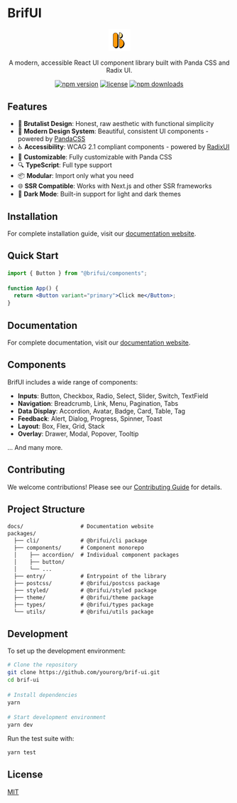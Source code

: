 # BrifUI

<p align="center">
  <img width="10%" src="./docs/public/logo-with-bg.png" alt="brifui" />
</p>

<p align="center">
  A modern, accessible React UI component library built with Panda CSS and Radix UI.
</p>

<p align="center">
  <a href="https://www.npmjs.com/package/@brifui/components"><img src="https://img.shields.io/npm/v/@brifui/components?style=flat-square" alt="npm version"></a>
  <a href="https://github.com/yourorg/brif-ui/blob/main/LICENSE"><img src="https://img.shields.io/npm/l/@brifui/components?style=flat-square" alt="license"></a>
  <a href="https://www.npmjs.com/package/@brifui/components"><img src="https://img.shields.io/npm/dm/@brifui/components?style=flat-square" alt="npm downloads"></a>
</p>

## Features

- 🧱 **Brutalist Design**: Honest, raw aesthetic with functional simplicity
- 🌈 **Modern Design System**: Beautiful, consistent UI components - powered by [PandaCSS](https://panda-css.com/)
- ♿ **Accessibility**: WCAG 2.1 compliant components - powered by [RadixUI](https://www.radix-ui.com/)
- 🎨 **Customizable**: Fully customizable with Panda CSS
- 🔍 **TypeScript**: Full type support
- 📦 **Modular**: Import only what you need
- 🌐 **SSR Compatible**: Works with Next.js and other SSR frameworks
- 🌙 **Dark Mode**: Built-in support for light and dark themes

## Installation

For complete installation guide, visit our [documentation website](https://brifui.com/docs/installation).

## Quick Start

```jsx
import { Button } from "@brifui/components";

function App() {
  return <Button variant="primary">Click me</Button>;
}
```

## Documentation

For complete documentation, visit our [documentation website](https://brifui.com/docs/introduction).

## Components

BrifUI includes a wide range of components:

- **Inputs**: Button, Checkbox, Radio, Select, Slider, Switch, TextField
- **Navigation**: Breadcrumb, Link, Menu, Pagination, Tabs
- **Data Display**: Accordion, Avatar, Badge, Card, Table, Tag
- **Feedback**: Alert, Dialog, Progress, Spinner, Toast
- **Layout**: Box, Flex, Grid, Stack
- **Overlay**: Drawer, Modal, Popover, Tooltip

... And many more.

## Contributing

We welcome contributions! Please see our [Contributing Guide](CONTRIBUTING.md) for details.

## Project Structure

```
docs/                  # Documentation website
packages/
  ├── cli/             # @brifui/cli package
  ├── components/      # Component monorepo
  │    ├── accordion/  # Individual component packages
  │    ├── button/
  │    └── ...
  ├── entry/           # Entrypoint of the library
  ├── postcss/         # @brifui/postcss package
  ├── styled/          # @brifui/styled package
  ├── theme/           # @brifui/theme package
  ├── types/           # @brifui/types package
  └── utils/           # @brifui/utils package
```

## Development

To set up the development environment:

```bash
# Clone the repository
git clone https://github.com/yourorg/brif-ui.git
cd brif-ui

# Install dependencies
yarn

# Start development environment
yarn dev
```

Run the test suite with:

```bash
yarn test
```

## License

[MIT](LICENSE)
